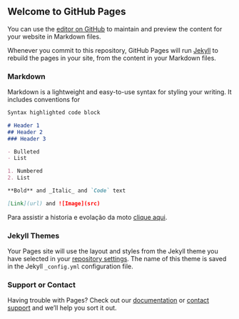 ## Welcome to GitHub Pages

You can use the [editor on GitHub](https://github.com/rafa1089/hornet/edit/master/index.md) to maintain and preview the content for your website in Markdown files.

Whenever you commit to this repository, GitHub Pages will run [Jekyll](https://jekyllrb.com/) to rebuild the pages in your site, from the content in your Markdown files.

### Markdown

Markdown is a lightweight and easy-to-use syntax for styling your writing. It includes conventions for

```markdown
Syntax highlighted code block

# Header 1
## Header 2
### Header 3

- Bulleted
- List

1. Numbered
2. List

**Bold** and _Italic_ and `Code` text

[Link](url) and ![Image](src)
```
Para assistir a historia e evolação da moto [clique aqui](https://www.youtube.com/watch?v=ef30y6Z94Ho).

### Jekyll Themes

Your Pages site will use the layout and styles from the Jekyll theme you have selected in your [repository settings](https://github.com/rafa1089/hornet/settings). The name of this theme is saved in the Jekyll `_config.yml` configuration file.

### Support or Contact

Having trouble with Pages? Check out our [documentation](https://help.github.com/categories/github-pages-basics/) or [contact support](https://github.com/contact) and we’ll help you sort it out.
